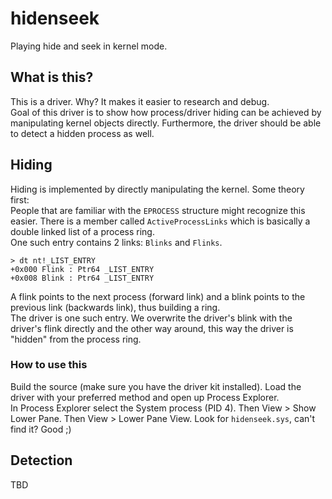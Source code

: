 # hidenseek
Playing hide and seek in kernel mode.

## What is this?
This is a driver. Why? It makes it easier to research and debug.  
Goal of this driver is to show how process/driver hiding can be achieved by manipulating kernel objects directly. Furthermore, the driver should be able to detect a hidden process as well.

## Hiding
Hiding is implemented by directly manipulating the kernel. Some theory first:  
People that are familiar with the `EPROCESS` structure might recognize this easier. There is a member called `ActiveProcessLinks` which is basically a double linked list of a process ring.  
One such entry contains 2 links: `Blinks` and `Flinks`.  

```
> dt nt!_LIST_ENTRY
+0x000 Flink : Ptr64 _LIST_ENTRY
+0x008 Blink : Ptr64 _LIST_ENTRY
```

A flink points to the next process (forward link) and a blink points to the previous link (backwards link), thus building a ring.  
The driver is one such entry. We overwrite the driver's blink with the driver's flink directly and the other way around, this way the driver is "hidden" from the process ring.

### How to use this
Build the source (make sure you have the driver kit installed). Load the driver with your preferred method and open up Process Explorer.  
In Process Explorer select the System process (PID 4). Then View > Show Lower Pane. Then View > Lower Pane View. Look for `hidenseek.sys`, can't find it? Good ;)

## Detection
TBD
